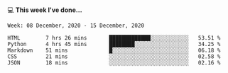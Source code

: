 💻 **This week I've done...**

<!--START_SECTION:waka-->
```text
Week: 08 December, 2020 - 15 December, 2020

HTML        7 hrs 26 mins       █████████████░░░░░░░░░░░░   53.51 % 
Python      4 hrs 45 mins       ████████░░░░░░░░░░░░░░░░░   34.25 % 
Markdown    51 mins             █░░░░░░░░░░░░░░░░░░░░░░░░   06.18 % 
CSS         21 mins             ░░░░░░░░░░░░░░░░░░░░░░░░░   02.58 % 
JSON        18 mins             ░░░░░░░░░░░░░░░░░░░░░░░░░   02.16 %
```
<!--END_SECTION:waka-->
